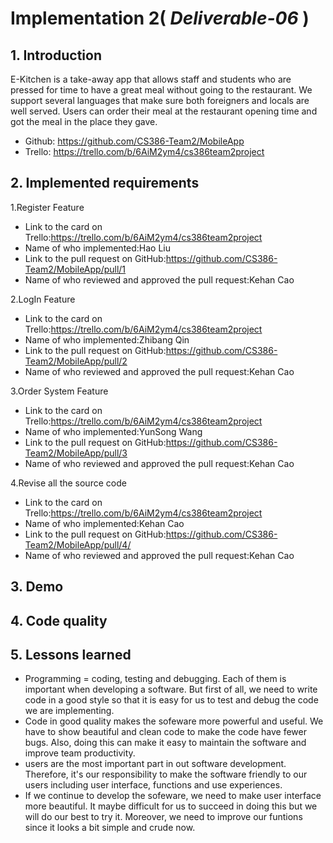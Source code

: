 # Implementation 2( *Deliverable-06* )

## 1. Introduction
E-Kitchen is a take-away app that allows staff and students who are pressed for time to have a great meal without going to the restaurant. We support several languages that make sure both foreigners and locals are well served. Users can order their meal at the restaurant opening time and got the meal in the place they gave.
* Github: https://github.com/CS386-Team2/MobileApp
* Trello: https://trello.com/b/6AiM2ym4/cs386team2project
## 2. Implemented requirements 
1.Register Feature
* Link to the card on Trello:https://trello.com/b/6AiM2ym4/cs386team2project
* Name of who implemented:Hao Liu
* Link to the pull request on GitHub:https://github.com/CS386-Team2/MobileApp/pull/1
* Name of who reviewed and approved the pull request:Kehan Cao

2.LogIn Feature
* Link to the card on Trello:https://trello.com/b/6AiM2ym4/cs386team2project
* Name of who implemented:Zhibang Qin
* Link to the pull request on GitHub:https://github.com/CS386-Team2/MobileApp/pull/2
* Name of who reviewed and approved the pull request:Kehan Cao

3.Order System Feature
* Link to the card on Trello:https://trello.com/b/6AiM2ym4/cs386team2project
* Name of who implemented:YunSong Wang
* Link to the pull request on GitHub:https://github.com/CS386-Team2/MobileApp/pull/3
* Name of who reviewed and approved the pull request:Kehan Cao

4.Revise all the source code
* Link to the card on Trello:https://trello.com/b/6AiM2ym4/cs386team2project
* Name of who implemented:Kehan Cao
* Link to the pull request on GitHub:https://github.com/CS386-Team2/MobileApp/pull/4/
* Name of who reviewed and approved the pull request:Kehan Cao

## 3. Demo

## 4. Code quality 
 
## 5. Lessons learned  
* Programming = coding, testing and debugging. Each of them is important when developing a software. But first of all, we need to write code in a good style so that it is easy for us to test and debug the code we are implementing.
* Code in good quality makes the sofeware more powerful and useful. We have to show beautiful and clean code to make the code have fewer bugs. Also, doing this can make it easy to maintain the software and improve team productivity.
* users are the most important part in out software development. Therefore, it's our responsibility to make the software friendly to our users including user interface, functions and use experiences.
* If we continue to develop the sofeware, we need to make user interface more beautiful. It maybe difficult for us to succeed in doing this but we will do our best to try it. Moreover, we need to improve our funtions since it looks a bit simple and crude now.

